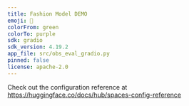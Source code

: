 ```yaml
---
title: Fashion Model DEMO
emoji: 🚀
colorFrom: green
colorTo: purple
sdk: gradio
sdk_version: 4.19.2
app_file: src/obs_eval_gradio.py
pinned: false
license: apache-2.0
---
```


Check out the configuration reference at https://huggingface.co/docs/hub/spaces-config-reference
